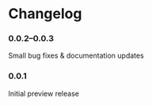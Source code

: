 # Changelog

### 0.0.2–0.0.3
Small bug fixes & documentation updates

### 0.0.1
Initial preview release